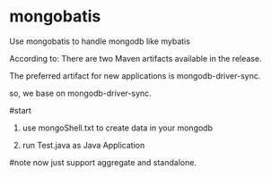 # mongobatis
Use mongobatis to handle mongodb like mybatis

According to:
There are two Maven artifacts available in the release. 

The preferred artifact for new applications is mongodb-driver-sync.

so, we base on mongodb-driver-sync.

#start
1. use mongoShell.txt to create data in your mongodb

2. run Test.java as Java Application

#note
now just support aggregate and standalone.

